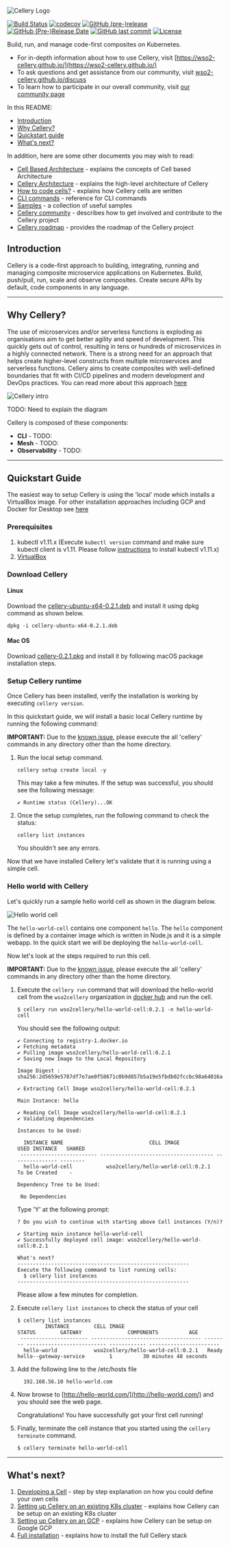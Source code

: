 ![Cellery Logo](docs/images/cellery-logo.svg)

[![Build Status](https://travis-ci.org/wso2-cellery/sdk.svg?branch=master)](https://travis-ci.org/wso2-cellery/sdk)
[![codecov](https://codecov.io/gh/wso2-cellery/sdk/branch/master/graph/badge.svg)](https://codecov.io/gh/wso2-cellery/sdk)
[![GitHub (pre-)release](https://img.shields.io/github/release/wso2-cellery/sdk/all.svg)](https://github.com/wso2-cellery/sdk/releases)
[![GitHub (Pre-)Release Date](https://img.shields.io/github/release-date-pre/wso2-cellery/sdk.svg)](https://github.com/wso2-cellery/sdk/releases)
[![GitHub last commit](https://img.shields.io/github/last-commit/wso2-cellery/sdk.svg)](https://github.com/wso2-cellery/sdk/commits/master)
[![License](https://img.shields.io/badge/License-Apache%202.0-blue.svg)](https://opensource.org/licenses/Apache-2.0)


Build, run, and manage code-first composites on Kubernetes.

- For in-depth information about how to use Cellery, visit [https://wso2-cellery.github.io/](https://wso2-cellery.github.io/)                                   
- To ask questions and get assistance from our community, visit [wso2-cellery.github.io/discuss](https://wso2-cellery.github.io/discuss)
- To learn how to participate in our overall community, visit [our community page](https://wso2-cellery.github.io/about/community)

In this README:

- [Introduction](#introduction)
- [Why Cellery?](#why-cellery)
- [Quickstart guide](#quickstart-guide)
- [What's next?](#whats-next)

In addition, here are some other documents you may wish to read:
- [Cell Based Architecture](https://github.com/wso2/reference-architecture/blob/master/reference-architecture-cell-based.md) - explains the concepts of Cell based Architecture
- [Cellery Architecture](docs/cellery-architecture.md) - explains the high-level architecture of Cellery
- [How to code cells?](docs/cell-reference.md) - explains how Cellery cells are written
- [CLI commands](docs/cli-reference.md) - reference for CLI commands
- [Samples](https://github.com/wso2-cellery/samples) - a collection of useful samples
- [Cellery community](docs/community.md) - describes how to get involved and contribute to the Cellery project
- [Cellery roadmap](https://github.com/wso2-cellery/sdk/wiki) - provides the roadmap of the Cellery project

## Introduction

Cellery is a code-first approach to building, integrating, running and managing composite 
microservice applications on Kubernetes. Build, push/pull, run, scale and observe composites. 
Create secure APIs by default, code components in any language.

---
## Why Cellery?

The use of microservices and/or serverless functions is exploding as organisations aim to get better
agility and speed of development. This quickly gets out of control, resulting in tens or hundreds 
of microservices in a highly connected network. There is a strong need for an approach that helps 
create higher-level constructs from multiple microservices and serverless functions. 
Cellery aims to create composites with well-defined boundaries that fit with CI/CD pipelines and 
modern development and DevOps practices. 
You can read more about this approach [here](https://wso2-cellery.github.io/philosophy)

![Cellery intro](docs/images/cellery-intro.png)

TODO: Need to explain the diagram

Cellery is composed of these components:

- **CLI** - TODO:
- **Mesh** - TODO:
- **Observability** - TODO:

---

## Quickstart Guide

The easiest way to setup Cellery is using the 'local' mode which installs a VirtualBox image. For other installation approaches including GCP and Docker for Desktop see [here](docs/installation-options.md)

### Prerequisites 
1. kubectl v1.11.x (Execute `kubectl version` command and make sure kubectl client is v1.11. 
Please follow [instructions](https://kubernetes.io/docs/tasks/tools/install-kubectl/) to install kubectl v1.11.x)
2. [VirtualBox](https://www.virtualbox.org/wiki/Downloads) 

### Download Cellery
#### Linux
Download the [cellery-ubuntu-x64-0.2.1.deb](https://wso2-cellery.github.io/downloads) 
and install it using dpkg command as shown below.
```
dpkg -i cellery-ubuntu-x64-0.2.1.deb
```
#### Mac OS
Download [cellery-0.2.1.pkg](https://wso2-cellery.github.io/downloads) 
and install it by following macOS package installation steps.

### Setup Cellery runtime
Once Cellery has been installed, verify the installation is working by executing `cellery version`.

In this quickstart guide, we will install a basic local Cellery runtime by running the following 
command:

**IMPORTANT:** Due to the [known issue](https://github.com/wso2-cellery/sdk/issues/381), please execute 
the all 'cellery' commands in any directory other than the home directory.

1. Run the local setup command. 

    ```
    cellery setup create local -y
    ```
    
    This may take a few minutes. If the setup was successful, you should see the following message:
    
    ```
    ✔ Runtime status (Cellery)...OK
    ```
    
2. Once the setup completes, run the following command to check the status:

    ```
    cellery list instances
    ```  
    
    You shouldn't see any errors. 
    
Now that we have installed Cellery let's validate that it is running using a simple cell.

### Hello world with Cellery

Let's quickly run a sample hello world cell as shown in the diagram below.  

![Hello world cell](docs/images/hello-world-architecture.jpg) 

The `hello-world-cell` contains one component `hello`. The `hello` component is defined by a container image which is written in Node.js and it is a simple webapp. In the quick start we will be deploying the `hello-world-cell`.

Now let's look at the steps required to run this cell. 

**IMPORTANT:** Due to the [known issue](https://github.com/wso2-cellery/sdk/issues/381), please execute 
the all 'cellery' commands in any directory other than the home directory.

1. Execute the `cellery run` command that will download the hello-world cell from the `wso2cellery` 
    organization in [docker hub](https://hub.docker.com/u/wso2cellery) and run the cell.
    
    ```
    $ cellery run wso2cellery/hello-world-cell:0.2.1 -n hello-world-cell
    ```
    
    You should see the following output:
    
    ```
    ✔ Connecting to registry-1.docker.io
    ✔ Fetching metadata
    ✔ Pulling image wso2cellery/hello-world-cell:0.2.1
    ✔ Saving new Image to the Local Repository
    
    Image Digest : sha256:2d5659e5787df7e7ae0f58671c0b9d857b5a19e5fbdb02fccbc98a64016a97f6
    
    ✔ Extracting Cell Image wso2cellery/hello-world-cell:0.2.1
    
    Main Instance: hello
    
    ✔ Reading Cell Image wso2cellery/hello-world-cell:0.2.1
    ✔ Validating dependencies
    
    Instances to be Used:
    
      INSTANCE NAME                            CELL IMAGE             USED INSTANCE   SHARED
     ------------------------- ------------------------------------- --------------- --------
      hello-world-cell           wso2cellery/hello-world-cell:0.2.1   To be Created    -
    
    Dependency Tree to be Used:
    
     No Dependencies
    ```
    
    Type 'Y' at the following prompt:
     
    ```
    ? Do you wish to continue with starting above Cell instances (Y/n)?
    
    ✔ Starting main instance hello-world-cell
    ✔ Successfully deployed cell image: wso2cellery/hello-world-cell:0.2.1
    
    What's next?
    --------------------------------------------------------
    Execute the following command to list running cells:
      $ cellery list instances
    --------------------------------------------------------
    ```
    
    Please allow a few minutes for completion.
    
2. Execute `cellery list instances` to check the status of your cell 

    ```
    $ cellery list instances
             INSTANCE        CELL IMAGE                           STATUS        GATEWAY               COMPONENTS          AGE
     ---------------------- ------------------------------------ -------- -------------------------- ------------ -----------------------
      hello-world            wso2cellery/hello-world-cell:0.2.1   Ready    hello--gateway-service        1          30 minutes 48 seconds
    ```

3.  Add the following line to the /etc/hosts file
    
    ```
      192.168.56.10 hello-world.com
    ```

4. Now browse to [http://hello-world.com/](http://hello-world.com/) and you should see the web page.

    Congratulations! You have successfully got your first cell running!
    
5. Finally, terminate the cell instance that you started using the `cellery terminate` command.

    ```
    $ cellery terminate hello-world-cell
    ```
---
    
## What's next?    
1. [Developing a Cell](docs/writing-a-cell.md) - step by step explanation on how you could define your own cells
1. [Setting up Cellery on an existing K8s cluster](docs/setup/existing-cluster.md) - 
    explains how Cellery can be setup on an existing K8s cluster
2. [Setting up Cellery on an GCP](docs/setup/gcp-cluster.md) -
    explains how Cellery can be setup on Google GCP
2. [Full installation]() - explains how to install the full Cellery stack




